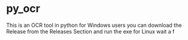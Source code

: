 # py_ocr
This is an OCR tool in python for Windows users you can download the Release from the Releases Section and run the exe for Linux wait a f
